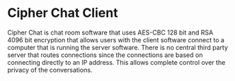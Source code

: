Cipher Chat Client
================

Cipher Chat is chat room software that uses AES-CBC 128 bit and RSA 4096 bit encryption that allows users with the client software connect to a computer that is running the server software. There is no central third party server that routes connections since the connections are based on connecting directly to an IP address. This allows complete control over the privacy of the conversations. 
